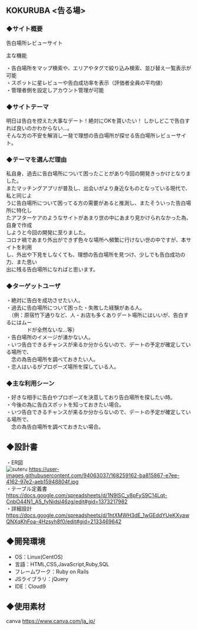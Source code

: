 ## KOKURUBA <告る場>
### ◆サイト概要
告白場所レビューサイト</br>

主な機能</br>

・告白場所をマップ検索や、エリアやタグで絞り込み検索、並び替え一覧表示が可能</br>
・スポットに星レビューや告白成功率を表示（評価者全員の平均値）</br>
・管理者側を設定しアカウント管理が可能

### ◆サイトテーマ
明日は告白を控えた大事なデート！絶対にOKを貰いたい！
しかしどこで告白すれば良いのかわからない…。</br>
そんな方の不安を解消し一発で理想の告白場所が探せる告白場所レビューサイト。

### ◆テーマを選んだ理由
私自身、過去に告白場所について困ったことがあり今回の開発きっかけとなりました。</br>
またマッチングアプリが普及し、出会いがより身近なものとなっている現代で、私と同じよ</br>
うに告白場所について困ってる方の需要があると推測し、またそういった告白場所に特化し</br>
たアフターケアのようなサイトがあまり世の中にあまり見かけられなかった為、自身で作成</br>
しようと今回の開発に至りました。</br>
コロナ禍であまり外出ができず色々な場所へ頻繁に行けない世の中ですが、本サイトを利用</br>
し、外出や下見をしなくても、理想の告白場所を見つけ、少しでも告白成功の力、また思い</br>
出に残る告白場所になればと思います。

### ◆ターゲットユーザ
・絶対に告白を成功させたい人。</br>
・過去に告白場所について困った・失敗した経験がある人。</br>
　（例：原宿竹下通りなど、人・お店も多くありデート場所にはいいが、告白するにはムー</br>
　　　　ドが全然ないな…等）</br>
・告白場所のイメージが湧かない人。</br>
・いつ告白できるチャンスが来るか分からないので、デートの予定が確定している場所で、</br>
　念の為告白場所を調べておきたい人。</br>
・恋人はいるがプロポーズ場所を探している人。

### ◆主な利用シーン
・好きな相手に告白やプロポーズを決意しており告白場所を探したい時。</br>
・今後の為に告白スポットを知っておきたい場合。</br>
・いつ告白できるチャンスが来るか分からないので、デートの予定が確定している場所で、</br>
　念の為告白場所を調べておきたい場合。

## ◆設計書
・ER図</br>
![suteru](https://user-images.githubusercontent.com/94063037/168259162-ba815867-e7ee-4162-97e2-aeb15948804f.jpg)
https://user-images.githubusercontent.com/94063037/168259162-ba815867-e7ee-4162-97e2-aeb15948804f.jpg</br>
・テーブル定義書</br>
https://docs.google.com/spreadsheets/d/1N9lSC_y8pFyS9C14Lqt-CnbO44N1_A5_fyNidsl46zg/edit#gid=1373217982</br>
・詳細設計</br>
https://docs.google.com/spreadsheets/d/1htXMWH3dE_1wGEddYUeKXyawQNXqKhFoa-4Hzsyh8f0/edit#gid=2133469642

## ◆開発環境
- OS：Linux(CentOS)
- 言語：HTML,CSS,JavaScript,Ruby,SQL
- フレームワーク：Ruby on Rails
- JSライブラリ：jQuery
- IDE：Cloud9

## ◆使用素材
canva https://www.canva.com/ja_jp/